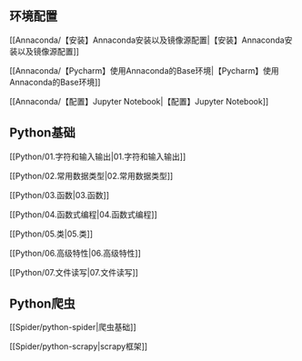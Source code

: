 ## 环境配置

[[Annaconda/【安装】Annaconda安装以及镜像源配置|【安装】Annaconda安装以及镜像源配置]]

[[Annaconda/【Pycharm】使用Annaconda的Base环境|【Pycharm】使用Annaconda的Base环境]]

[[Annaconda/【配置】Jupyter Notebook|【配置】Jupyter Notebook]]

## Python基础

[[Python/01.字符和输入输出|01.字符和输入输出]]

[[Python/02.常用数据类型|02.常用数据类型]]

[[Python/03.函数|03.函数]]

[[Python/04.函数式编程|04.函数式编程]]

[[Python/05.类|05.类]]

[[Python/06.高级特性|06.高级特性]]

[[Python/07.文件读写|07.文件读写]]

## Python爬虫

[[Spider/python-spider|爬虫基础]]

[[Spider/python-scrapy|scrapy框架]]


